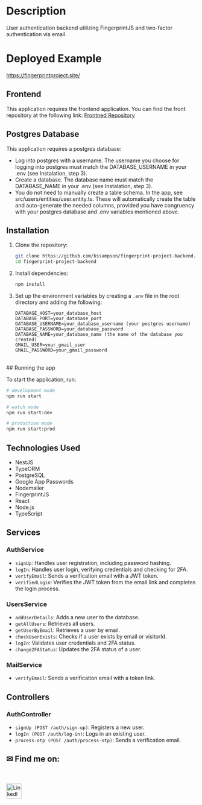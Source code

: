 # Description

User authentication backend utilizing FingerprintJS and two-factor authentication via email.

# Deployed Example
https://fingerprintproject.site/

## Frontend

This application requires the frontend application. You can find the front repository at the following link: [Frontned Repository](https://github.com/kssampson/fingerprint-project-frontend.git)

## Postgres Database

This application requires a postgres database:
- Log into postgres with a username. The username you choose for logging into postgres must match the DATABASE_USERNAME in your .env (see Instalation, step 3).
- Create a database. The database name must match the DATABASE_NAME in your .env (see Instalation, step 3).
- You do not need to manually create a table schema. In the app, see src/users/entities/user.entity.ts. These will automatically create the table and auto-generate the needed columns, provided you have congruency with your postgres database and .env variables mentioned above.

## Installation

1. Clone the repository:
    ```bash
    git clone https://github.com/kssampson/fingerprint-project-backend.git
    cd fingerprint-project-backend
    ```

2. Install dependencies:
    ```bash
    npm install
    ```

3. Set up the environment variables by creating a `.env` file in the root directory and adding the following:
    ```env
    DATABASE_HOST=your_database_host
    DATABASE_PORT=your_database_port
    DATABASE_USERNAME=your_database_username (your postgres username)
    DATABASE_PASSWORD=your_database_password
    DATABASE_NAME=your_database_name (the name of the database you created)
    GMAIL_USER=your_gmail_user
    GMAIL_PASSWORD=your_gmail_password
    ```
<br>
## Running the app

To start the application, run:

```bash
# development mode
npm run start

# watch mode
npm run start:dev

# production mode
npm run start:prod
```

## Technologies Used
- NestJS
- TypeORM
- PostgreSQL
- Google App Passwords
- Nodemailer
- FingerprintJS
- React
- Node.js
- TypeScript

## Services

### AuthService

- `signUp`: Handles user registration, including password hashing.
- `logIn`: Handles user login, verifying credentials and checking for 2FA.
- `verifyEmail`: Sends a verification email with a JWT token.
- `verifiedLogin`: Verifies the JWT token from the email link and completes the login process.

### UsersService

- `addUserDetails`: Adds a new user to the database.
- `getAllUsers`: Retrieves all users.
- `getUserByEmail`: Retrieves a user by email.
- `checkUserExists`: Checks if a user exists by email or visitorId.
- `logIn`: Validates user credentials and 2FA status.
- `change2FAStatus`: Updates the 2FA status of a user.

### MailService

- `verifyEmail`: Sends a verification email with a token link.

## Controllers

### AuthController

- `signUp (POST /auth/sign-up)`: Registers a new user.
- `logIn (POST /auth/log-in)`: Logs in an existing user.
- `process-otp (POST /auth/process-otp)`: Sends a verification email.

## ✉ Find me on:
<br />
<p align="left">
 <a href="https://www.linkedin.com/in/sampsonkyle/" target="_blank" rel="noopener noreferrer">
  <img src="https://skillicons.dev/icons?i=linkedin" alt="LinkedIn" height="40" style="vertical-align:top; margin:4px 10px 4px 0;">
 </a>
</p>
